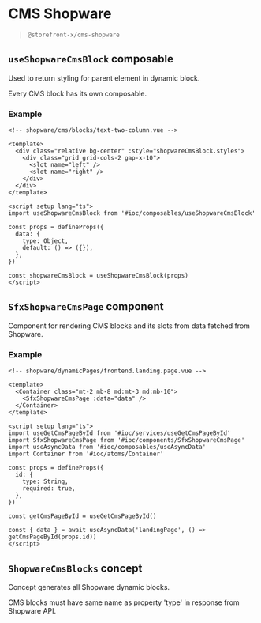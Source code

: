 # CMS Shopware

> `@storefront-x/cms-shopware`

## `useShopwareCmsBlock` composable

Used to return styling for parent element in dynamic block.

Every CMS block has its own composable.

### Example

```vue
<!-- shopware/cms/blocks/text-two-column.vue -->

<template>
  <div class="relative bg-center" :style="shopwareCmsBlock.styles">
    <div class="grid grid-cols-2 gap-x-10">
      <slot name="left" />
      <slot name="right" />
    </div>
  </div>
</template>

<script setup lang="ts">
import useShopwareCmsBlock from '#ioc/composables/useShopwareCmsBlock'

const props = defineProps({
  data: {
    type: Object,
    default: () => ({}),
  },
})

const shopwareCmsBlock = useShopwareCmsBlock(props)
</script>
```

## `SfxShopwareCmsPage` component

Component for rendering CMS blocks and its slots from data fetched from Shopware.

### Example

```vue
<!-- shopware/dynamicPages/frontend.landing.page.vue -->

<template>
  <Container class="mt-2 mb-8 md:mt-3 md:mb-10">
    <SfxShopwareCmsPage :data="data" />
  </Container>
</template>

<script setup lang="ts">
import useGetCmsPageById from '#ioc/services/useGetCmsPageById'
import SfxShopwareCmsPage from '#ioc/components/SfxShopwareCmsPage'
import useAsyncData from '#ioc/composables/useAsyncData'
import Container from '#ioc/atoms/Container'

const props = defineProps({
  id: {
    type: String,
    required: true,
  },
})

const getCmsPageById = useGetCmsPageById()

const { data } = await useAsyncData('landingPage', () => getCmsPageById(props.id))
</script>
```

## `ShopwareCmsBlocks` concept

Concept generates all Shopware dynamic blocks.

CMS blocks must have same name as property 'type' in response from Shopware API.

